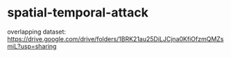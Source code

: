# spatial-temporal-attack
overlapping dataset: https://drive.google.com/drive/folders/1BRK21au25DiLJCjna0KfiOfzmQMZsmiL?usp=sharing
